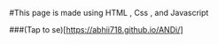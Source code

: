 #This page is made using HTML , Css , and Javascript

###(Tap to se)[https://abhii718.github.io/ANDi/]
